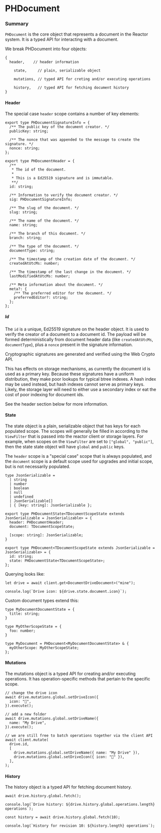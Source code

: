 # PHDocument

### Summary

`PHDocument` is the core object that represents a document in the Reactor system. It is a typed API for interacting with a document.

We break PHDocument into four objects:

```tsx
{
  header,    // header information

	state,     // plain, serializable object
	
	mutations, // typed API for creting and/or executing operations
	
	history,   // typed API for fetching document history
}
```

#### Header

The special case `header` scope contains a number of key elements:

```tsx
export type PHDocumentSignatureInfo = {
  /** The public key of the document creator. */
  publicKey: string;

  /** The nonce that was appended to the message to create the signature. */
  nonce: string;
};

export type PHDocumentHeader = {
  /**
   * The id of the document.
   *
   * This is a Ed25519 signature and is immutable.
   **/
  id: string;

  /** Information to verify the document creator. */
  sig: PHDocumentSignatureInfo;

  /** The slug of the document. */
  slug: string;

  /** The name of the document. */
  name: string;

  /** The branch of this document. */
  branch: string;

  /** The type of the document. */
  documentType: string;

  /** The timestamp of the creation date of the document. */
  createdAtUtcMs: number;

  /** The timestamp of the last change in the document. */
  lastModifiedAtUtcMs: number;

  /** Meta information about the document. */
  meta?: {
    /** The preferred editor for the document. */
    preferredEditor?: string;
  };
};
```

##### Id

The `id` is a unique, Ed25519 signature on the header object. It is used to verify the creator of a document to a document id. The payload will be formed deterministically from document header data (like `createdAtUtcMs`, `documentType`), plus a `nonce` present in the signature information.

Cryptographic signatures are generated and verified using the Web Crypto API.

This has effects on storage mechanisms, as currently the document id is used as a primary key. Because these signatures have a uniform distribution, they make poor lookups for typical btree indexes. A hash index may be used instead, but hash indexes cannot serve as primary keys. Likely, the storage layer will need to either use a secondary index or eat the cost of poor indexing for document ids.

See the header section below for more information.

#### State

The state object is a plain, serializable object that has keys for each populated scope. The scopes will generally be filled in according to the `ViewFilter` that is passed into the reactor client or storage layers. For example, when scopes on the `ViewFilter` are set to `["global", "public"]`, then the state state object will have `global` and `public` keys.

The `header` scope is a "special case" scope that is always populated, and the `document` scope is a default scope used for upgrades and initial scope, but is not necessarily populated.

```tsx
type JsonSerializable =
  | string
  | number
  | boolean
  | null
  | undefined
  | JsonSerializable[]
  | { [key: string]: JsonSerializable };

export type PHDocumentState<TDocumentScopeState extends JsonSerializable = JsonSerializable> = {
  header: PHDocumentHeader;
  document: TDocumentScopeState;

  [scope: string]: JsonSerializable;
}

export type PHDocument<TDocumentScopeState extends JsonSerializable = JsonSerializable> = {
  id: string;
  state: PHDocumentState<TDocumentScopeState>;
};
```

Querying looks like:

```tsx
let drive = await client.get<DocumentDriveDocument>("mine");

console.log(`Drive icon: ${drive.state.document.icon}`);
```

Custom document types extend this:

```tsx
type MyDocumentDocumentState = {
  title: string;
}

type MyOtherScopeState = {
  foo: number;
}

type MyDocument = PHDocument<MyDocumentDocumentState> & {
  myOtherScope: MyOtherScopeState;
};
```

#### Mutations

The mutations object is a typed API for creating and/or executing operations. It has operation-specific methods that pertain to the specific scope.

```tsx
// change the drive icon
await drive.mutations.global.setDriveIcon({
  icon: "🚀",
}).execute();

// add a new folder
await drive.mutations.global.setDriveName({
  name: "My Drive",
}).execute();

// we are still free to batch operations together via the client API
await client.mutate(
  drive.id,
  [
    drive.mutations.global.setDriveName({ name: "My Drive" }),
    drive.mutations.global.setDriveIcon({ icon: "🚀" }),
  ],
);
```

#### History

The history object is a typed API for fetching document history.

```tsx
await drive.history.global.fetch();

console.log(`Drive history: ${drive.history.global.operations.length} operations`);

const history = await drive.history.global.fetch(10);

console.log(`History for revision 10: ${history.length} operations`);
```
